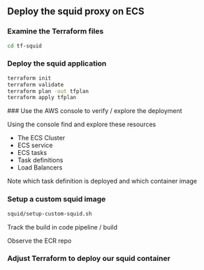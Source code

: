 ## Deploy the squid proxy on ECS


### Examine the Terraform files

```bash
cd tf-squid
```

### Deploy the squid application

```bash
terraform init
terraform validate
terraform plan -out tfplan
terraform apply tfplan
```

### Use the AWS console to verify / explore the deployment

Using the console find and explore these resources

* The ECS Cluster
* ECS service
* ECS tasks
* Task definitions
* Load Balancers

Note which task definition is deployed and which container image 



### Setup a custom squid image

```bash
squid/setup-custom-squid.sh
```

Track the build in code pipeline / build

Observe the ECR repo

### Adjust Terraform to deploy our squid container











